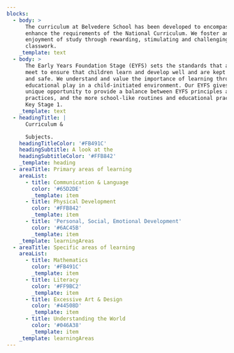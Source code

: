 ```yaml
---
blocks:
  - body: >
      The curriculum at Belvedere School has been developed to encompass and
      enhance the requirements of the National Curriculum. We foster an
      enjoyment of study through rewarding, stimulating and challenging
      classwork.
    _template: text
  - body: >
      The Early Years Foundation Stage (EYFS) sets the standards that all must
      meet to ensure that children learn and develop well and are kept healthy
      and safe. We understand and value the importance of learning through
      educational play in a child-initiated environment. Our EYFS gives us a
      unique opportunity to provide a balance between EYFS principles and
      practices, and the more school-like routines and educational practices at
      Key Stage 1.
    _template: text
  - headingTitle: |
      Curriculum &

      Subjects.
    headingTitleColor: '#FB491C'
    headingSubtitle: A look at the
    headingSubtitleColor: '#FFB842'
    _template: heading
  - areaTitle: Primary areas of learning
    areaList:
      - title: Communication & Language
        color: '#65D2DE'
        _template: item
      - title: Physical Development
        color: '#FFB842'
        _template: item
      - title: 'Personal, Social, Emotional Development'
        color: '#6AC45B'
        _template: item
    _template: learningAreas
  - areaTitle: Specific areas of learning
    areaList:
      - title: Mathematics
        color: '#FB491C'
        _template: item
      - title: Literacy
        color: '#FF9BC2'
        _template: item
      - title: Excessive Art & Design
        color: '#44508D'
        _template: item
      - title: Understanding the World
        color: '#046A38'
        _template: item
    _template: learningAreas
---
```




